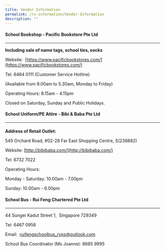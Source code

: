 ```yaml
---
title: Vendor Information
permalink: /rv-information/Vendor-Information
description: ""
---
```

#### School Bookshop - Pacific Bookstore Pte Ltd
-------------------------------------------

**Including sale of name tags, school ties, socks**  

Website:  [https://www.pacificbookstores.com/](https://www.pacificbookstores.com/)

Tel: 6464 0111 (Customer Service Hotline)

(Available from 9.00am to 5.30am, Monday to Friday)

Operating Hours: 8.15am - 4.15pm 

Closed on Saturday, Sunday and Public Holidays.

#### School Uniform/PE Attire - Bibi & Baba Pte Ltd
----------------------------------------------

####   

**Address of Retail Outlet:**

545 Orchard Road, #02-28 Far East Shopping Centre, S(238882)

Website: [http://bibibaba.com/](http://bibibaba.com/)

Tel: 6732 7022 

Operating Hours:

Monday - Saturday: 10.00am - 7.00pm

Sunday: 10.00am - 6.00pm

#### School Bus - Rui Feng Chartered Pte Ltd
---------------------------------------

  

44 Sungei Kadut Street 1,  Singapore 729349

Tel: 6467 0956

Email:  [ruifengschoolbus\_rvps@outlook.com](mailto:ruifengschoolbus_rvps@outlook.com)

School Bus Coordinator (Ms Joanne): 8685 9995